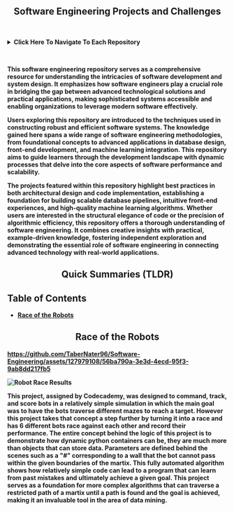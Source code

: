 <div align="center">
  <h2><b>Software Engineering Projects and Challenges<b></h2>
</div>

&nbsp;

<details>
  <summary><b>Click Here To Navigate To Each Repository<b></summary>

  - [OOP - School Catalogue](https://github.com/TaberNater96/Software-Engineering/tree/main/Advanced%20Operations/OOP%20-%20School%20Catalogue)
  - [Unit Testing - Surfshop](https://github.com/TaberNater96/Software-Engineering/tree/main/Advanced%20Operations/Unit%20Testing%20-%20Surfshop)
  - [Weather API](https://github.com/TaberNater96/Software-Engineering/tree/main/SWE%20Challenges/Weather%20API)
  - [Iterator Objects - Student Rosters](https://github.com/TaberNater96/Software-Engineering/tree/main/Advanced%20Operations/Iterator%20Objects%20-%20Student%20Rosters)
</details>

&nbsp;

This software engineering repository serves as a comprehensive resource for understanding the intricacies of software development and system design. It emphasizes how software engineers play a crucial role in bridging the gap between advanced technological solutions and practical applications, making sophisticated systems accessible and enabling organizations to leverage modern software effectively.

Users exploring this repository are introduced to the techniques used in constructing robust and efficient software systems. The knowledge gained here spans a wide range of software engineering methodologies, from foundational concepts to advanced applications in database design, front-end development, and machine learning integration. This repository aims to guide learners through the development landscape with dynamic processes that delve into the core aspects of software performance and scalability.

The projects featured within this repository highlight best practices in both architectural design and code implementation, establishing a foundation for building scalable database pipelines, intuitive front-end experiences, and high-quality machine learning algorithms. Whether users are interested in the structural elegance of code or the precision of algorithmic efficiency, this repository offers a thorough understanding of software engineering. It combines creative insights with practical, example-driven knowledge, fostering independent exploration and demonstrating the essential role of software engineering in connecting advanced technology with real-world applications.

<div align="center">
  <h2>Quick Summaries (TLDR)</h2>
</div>

## Table of Contents
- [Race of the Robots](#race-of-the-robots)

<div id="race-of-the-robots" align="center">
  <h2>Race of the Robots</h2>
</div>

https://github.com/TaberNater96/Software-Engineering/assets/127979108/56ba790a-3e3d-4ecd-95f3-9ab8dd217fb5

![Robot Race Results](https://github.com/TaberNater96/Software-Engineering/assets/127979108/606d7fff-2380-430f-b3aa-8bc86e826496)

This project, assigned by Codecademy, was designed to command, track, and score bots in a relatively simple simulation in which the main goal was to have the bots traverse different mazes to reach a target. However this project takes that concept a step further by turning it into a race and has 6 different bots race against each other and record their performance. The entire concept behind the logic of this project is to demonstrate how dynamic python containers can be, they are much more than objects that can store data. Parameters are defined behind the scenes such as a "#" corresponding to a wall that the bot cannot pass within the given boundaries of the martix. This fully automated algorithm shows how relatively simple code can lead to a program that can learn from past mistakes and ultimately achieve a given goal. This project serves as a foundation for more complex algorithms that can traverse a restricted path of a martix until a path is found and the goal is achieved, making it an invaluable tool in the area of data mining.
